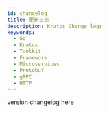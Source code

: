 ```yaml
---
id: changelog
title: 更新日志
description: Kratos Change logs
keywords:
  - Go 
  - Kratos
  - Toolkit
  - Framework
  - Microservices
  - Protobuf
  - gRPC
  - HTTP
---
```


version changelog here

